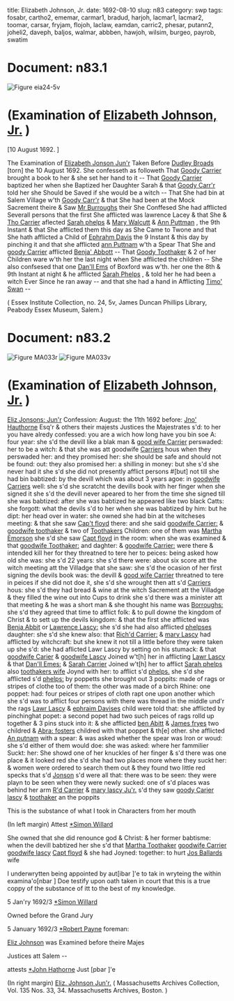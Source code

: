 title: Elizabeth Johnson, Jr.
date: 1692-08-10
slug: n83
category: swp
tags: fosabr, cartho2, ememar, carmar1, bradud, harjoh, lacmar1, lacmar2, toomar, carsar, fryjam, flojoh, laclaw, eamdan, carric2, phesar, putann2, joheli2, daveph, baljos, walmar, abbben, hawjoh, wilsim, burgeo, payrob, swatim




# Document: n83.1

![Figure eia24-5v](/assets/thumb/eia24-5v.jpg)

# (Examination of [Elizabeth Johnson, Jr.](/tag/joheli2.html) )

[10 August 1692. ]

The Examination of [Elizabeth Jonson Jun'r](/tag/joheli2.html) Taken Before [Dudley Broads](/tag/bradud.html) [torn] the 10 August 1692.  She confesseth as followeth That [Goody Carrier](/tag/carmar1.html) brought a book to her & she set her hand to it -- That [Goody Carrier](/tag/carmar1.html) baptized her when she Baptized her Daughter Sarah & that [Goody Carr'r](/tag/carmar1.html) told her she Should be Saved if she would be a witch -- That She had bin at Salem Village w'th [Goody Carr'r](/tag/carmar1.html) & that She had been at the Mock Sacrement theire & Saw [Mr Burroughs](/tag/burgeo.html) their She Conffesed She had afflicted Severall persons that the first She afflicted was lawrence Lacey & that She & [Tho Carrier](/tag/cartho2.html) aflected [Sarah phelps](/tag/phesar.html) & [Mary Walcutt](/tag/walmar.html) & [Ann Puttman](/tag/putann2.html) , the 9th Instant & that She afflicted them this day as She Came to Twone and that She hath afflicted a Child of [Ephrahm Davis](/tag/daveph.html) the 9 Instant & this day by pinching it and that she afflicted [ann Puttnam](/tag/putann2.html) w'th a Spear That She and [goody Carrier](/tag/carmar1.html) afflicted [Benja' Abbott](/tag/abbben.html) -- That [Goody Toothaker](/tag/toomar.html) & 2 of her Children ware w'th her the last night when She afflicted the children -- She also confsesed that one [Dan'll Ems](/tag/eamdan.html) of Boxford was w'th. her one the 8th & 9th Instant at night & he afflicted [Sarah Phelps](/tag/phesar.html) , & told her he had been a witch Ever Since he ran away -- and that she had a hand in Afflicting [Timo' Swan](/tag/swatim.html) --

( Essex Institute Collection, no. 24, 5v, James Duncan Phillips Library, Peabody Essex Museum, Salem.)


# Document: n83.2

![Figure MA033r](/assets/thumb/MA033r.jpg)
![Figure MA033v](/assets/thumb/MA033v.jpg)

# (Examination of [Elizabeth Johnson, Jr.](/tag/joheli2.html) )

[Eliz Jonsons: Jun'r](/tag/joheli2.html) Confession: August: the 11th 1692  before: [Jno' Hauthorne](/tag/hawjoh.html) Esq'r & others their majests Justices the Majestrates s'd: to her you have alredy confessed: you are a wich how long have you bin soe A: four year: she s'd the devill like a blak man & [good wife Carrier](/tag/carmar1.html) perswaded: her to be a witch: & that she was att goodwife  [Carriers](/tag/carmar1.html) hous when they perswaded her: and they promised her: she should be safe and should not be found: out: they also promised her: a shilling in money: but she s'd she never had it she s'd she did not presently afflict persons #[but] not till she had bin babtized: by the devill which was about 3 years agoe: in [goodwife Carriers](/tag/carmar1.html) well: she s'd she scratcht the devills book with her finger when she signed it she s'd the devill never apeared to her from the time she signed till she was babtized: after she was babtized he appeared like two black Catts: she forgott: what the devils s'd to her when she was babtized by him: but he dipt: her head over in water: she owned she had bin at the witcheses meeting: & that she saw [Cap't floyd](/tag/flojoh.html) there: and she said [goodwife Carrier:](/tag/carmar1.html) & [goodwife toothaker](/tag/toomar.html) & two of [Toothakers](/tag/toomar.html) Children: one of them was [Martha Emorson](/tag/ememar.html) she s'd she saw [Capt floyd](/tag/flojoh.html) in the room: when she was examined & that [goodwife Toothaker:](/tag/toomar.html) and daghter: & [goodwife Carrier:](/tag/carmar1.html) were there & intended kill her for they threatned to tere her to peices: being asked how old she was: she s'd 22 years: she s'd there were: about six score att the witch meeting att the Villadge that she saw: she s'd the ocasion of her first signing the devils book was: the devill & [good wife Carrier](/tag/carmar1.html) threatned to tere in peices if she did not doe it, she s'd she wrought then att s'd [Carriers](/tag/carmar1.html) hous: she s'd they had bread & wine at the witch Sacrement att the Villadge & they filled the wine out into Cups to drink she s'd there was a minister att that meeting & he was a short man & she thought his name was [Borroughs:](/tag/burgeo.html) she s'd they agreed that time to afflict folk: & to pull downe the kingdom of Christ & to sett up the devils kingdom: & that the first she afflicted was [Benja Abbit](/tag/abbben.html) or [Lawrence Lascy:](/tag/laclaw.html) she s'd she had also afflicted [phelpses](/tag/phesar.html) daughter: she s'd she knew also: that [Rich'd Carrier:](/tag/carric2.html) & [mary Lascy](/tag/lacmar1.html) had afflicted by witchcraft: but she knew it not till a little before they were taken up she s'd: she had aflicted Lawr Lascy by setting on his stumack: & that [goodwife Carier](/tag/carmar1.html) & [goodwife Lascy](/tag/lacmar1.html) Joined w't[h] her in afflicting [Lawr Lascy](/tag/laclaw.html) & that [Dan'll Emes:](/tag/eamdan.html) & [Sarah Carrier](/tag/carsar.html) Joined w't[h] her to afflict [Sarah phelps](/tag/phesar.html) also [toothakers wife](/tag/toomar.html) Joynd with her: to afflict s'd [phelps.](/tag/phesar.html) she s'd she afflicted s'd [phelps:](/tag/phesar.html) by poppetts she brought out 3 poppits: made of rags or stripes of clothe too of them: the other was made of a birch Rhine: one poppet: had: four peices or stripes of cloth rapt one upon another which she s'd was to afflict four persons with there was thread in the middle und'r the rags [Lawr Lascy](/tag/laclaw.html) & [ephraim Davises](/tag/daveph.html) child were told that: she afflicted  by pinchinghat popet: a second popet had two such peices of rags rolld up together & 3 pins stuck into it: & she afflicted [ben Abitt](/tag/abbben.html) & [James fryes](/tag/fryjam.html) two childred & [Abra: fosters](/tag/fosabr.html) childred with that poppet & th[e] other. she afflicted [An putnam](/tag/putann2.html) with a spear: & was asked whether the spear was Iron or woud: she s'd either of them would doe: she was asked: where her fammilier Suckt: her: She showd one of her knuckles of her finger & s'd there was one place & it looked red she s'd she had two places more where they suckt her: & women were ordered to search them out & they found two little red specks that s'd [Jonson](/tag/joheli2.html) s'd were all that: there was to be seen: they were playn to be seen when they were newly sucked: one of s'd places was behind her arm [R'd Carrier](/tag/carric2.html) & [mary lascy Ju'r.](/tag/lacmar2.html) s'd they saw [goody Carier](/tag/carmar1.html) [lascy](/tag/lacmar2.html) & [toothaker](/tag/toomar.html) an the poppits

This is the substance of what I took in Characters from her mouth 

(In left margin) Attest [*Simon Willard](/tag/wilsim.html)

She owned that she did renounce god & Christ: & her former babtisme: when the devill babtized her she s'd that [Martha Toothaker](/tag/toomar.html) [goodwife Carrier](/tag/carmar1.html) [goodwife lascy](/tag/lacmar2.html) [Capt floyd](/tag/flojoh.html) & she had Joyned: together: to hurt [Jos Ballards](/tag/baljos.html) wife

I underwrytten being appointed by aut[ibar ]'e to tak in wryteing the within examina'o[nbar ] Doe testify upon oath taken in court that this is a true coppy of the substance of itt to the best of my knowledge. 

5 Jan'ry 1692/3 [*Simon Willard](/tag/wilsim.html)

Owned before the Grand Jury 

5 January 1692/3 [*Robert Payne](/tag/payrob.html) foreman:

[Eliz Johnson](/tag/joheli2.html) was Examined before theire Majes

Justices att Salem -- 

attests [*John Hathorne](/tag/harjoh.html) Just [pbar ]'e

(In right margin) 
[Eliz. Johnson Jun'r.](/tag/joheli2.html) ( Massachusetts Archives Collection, Vol. 135 Nos. 33, 34. Massachusetts Archives, Boston. )